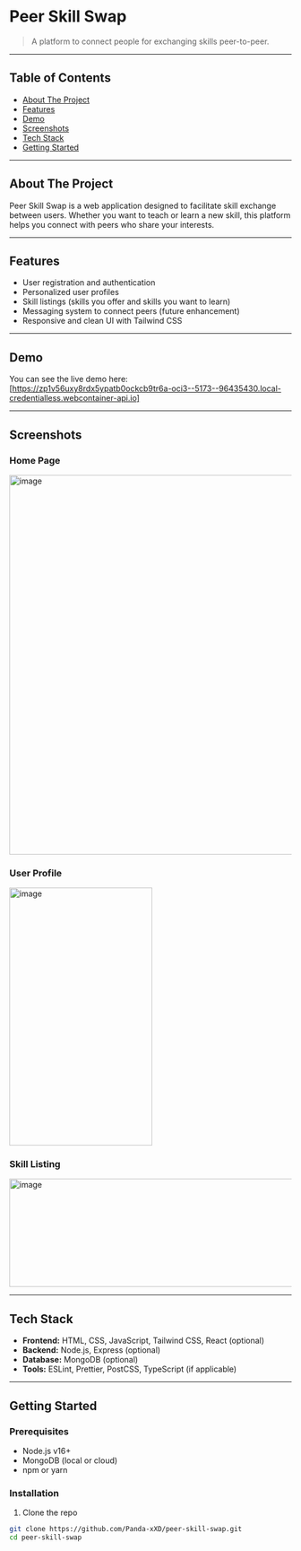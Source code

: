 # Peer Skill Swap

> A platform to connect people for exchanging skills peer-to-peer.

---

## Table of Contents
- [About The Project](#about-the-project)
- [Features](#features)
- [Demo](#demo)
- [Screenshots](#screenshots)
- [Tech Stack](#tech-stack)
- [Getting Started](#getting-started)


---

## About The Project

Peer Skill Swap is a web application designed to facilitate skill exchange between users. Whether you want to teach or learn a new skill, this platform helps you connect with peers who share your interests.

---

## Features

- User registration and authentication
- Personalized user profiles
- Skill listings (skills you offer and skills you want to learn)
- Messaging system to connect peers (future enhancement)
- Responsive and clean UI with Tailwind CSS

---

## Demo

You can see the live demo here:  
[https://zp1v56uxy8rdx5ypatb0ockcb9tr6a-oci3--5173--96435430.local-credentialless.webcontainer-api.io]

---

## Screenshots

### Home Page
<img width="1313" height="677" alt="image" src="https://github.com/user-attachments/assets/34d58060-6274-4952-a8ce-e012abce126f" />

### User Profile
<img width="255" height="460" alt="image" src="https://github.com/user-attachments/assets/c42e893b-bd3b-4a26-b180-478f0b320807" />


### Skill Listing
<img width="545" height="193" alt="image" src="https://github.com/user-attachments/assets/35980993-33e3-4807-ad03-ed3e1d41b059" />

---

## Tech Stack

- **Frontend:** HTML, CSS, JavaScript, Tailwind CSS, React (optional)
- **Backend:** Node.js, Express (optional)
- **Database:** MongoDB (optional)
- **Tools:** ESLint, Prettier, PostCSS, TypeScript (if applicable)

---

## Getting Started

### Prerequisites

- Node.js v16+
- MongoDB (local or cloud)
- npm or yarn

### Installation

1. Clone the repo

```bash
git clone https://github.com/Panda-xXD/peer-skill-swap.git
cd peer-skill-swap
